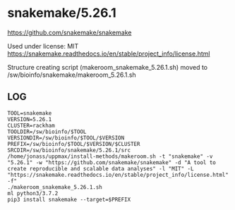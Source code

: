snakemake/5.26.1
========================

<https://github.com/snakemake/snakemake>

Used under license:
MIT
<https://snakemake.readthedocs.io/en/stable/project_info/license.html>

Structure creating script (makeroom_snakemake_5.26.1.sh) moved to /sw/bioinfo/snakemake/makeroom_5.26.1.sh

LOG
---

    TOOL=snakemake
    VERSION=5.26.1
    CLUSTER=rackham
    TOOLDIR=/sw/bioinfo/$TOOL
    VERSIONDIR=/sw/bioinfo/$TOOL/$VERSION
    PREFIX=/sw/bioinfo/$TOOL/$VERSION/$CLUSTER
    SRCDIR=/sw/bioinfo/snakemake/5.26.1/src
    /home/jonass/uppmax/install-methods/makeroom.sh -t "snakemake" -v "5.26.1" -w "https://github.com/snakemake/snakemake" -d "A tool to create reproducible and scalable data analyses" -l "MIT" -L "https://snakemake.readthedocs.io/en/stable/project_info/license.html" -f"
    ./makeroom_snakemake_5.26.1.sh
    ml python3/3.7.2
    pip3 install snakemake --target=$PREFIX

